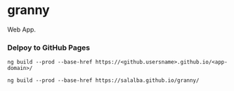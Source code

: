 # granny
Web App.



### Delpoy to GitHub Pages


```
ng build --prod --base-href https://<github.usersname>.github.io/<app-domain>/

ng build --prod --base-href https://salalba.github.io/granny/

```
